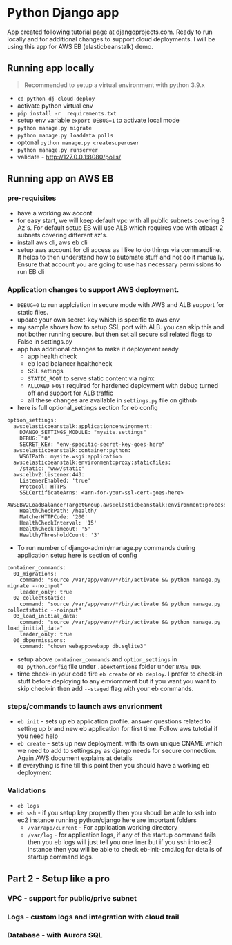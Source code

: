 # Python Django app 

 App created following tutorial page at djangoprojects.com. Ready to run locally and for additional changes to support cloud deployments. I will be using this app for AWS EB (elasticbeanstalk) demo.

 ## Running app locally
> Recommended to setup a virtual environment with python 3.9.x

- `cd python-dj-cloud-deploy`
- activate python virtual env
- `pip install -r  requirements.txt`
- setup env variable `export DEBUG=1` to activate local mode
- `python manage.py migrate` 
- `python manage.py loaddata polls`
- optonal `python manage.py createsuperuser`
- `python manage.py runserver`
- validate - http://127.0.0.1:8080/polls/

 ## Running app on AWS EB

### pre-requisites
- have a working aw accont
- for easy start, we will keep default vpc with all public subnets covering 3 Az's. For default setup EB will use ALB which requires vpc with atleast 2 subnets covering different az's.
- install aws cli, aws eb cli
- setup aws account for cli access as I like to do things via commandline. It helps to then understand how to automate stuff and not do it manually. Ensure that account you are going to use has necessary permissions to run EB cli

### Application changes to support AWS deployment.
- `DEBUG=0` to run applciation in secure mode with AWS and ALB support for static files.
- update your own secret-key which is specific to aws env
- my sample shows how to setup SSL port with ALB. you can skip this and not bother running secure. but then set all secure ssl related flags to False in settings.py
- app has additional changes to make it deployment ready 
    - app health check
    - eb load balancer healthcheck 
    - SSL settings
    - `STATIC_ROOT` to serve static content via nginx
    - `ALLOWED_HOST` required for hardened deployment with debug turned off and support for ALB traffic
    - all these changes are available in `settings.py` file on github
- here is full optional_settings section for eb config
```
option_settings:
  aws:elasticbeanstalk:application:environment:
    DJANGO_SETTINGS_MODULE: "mysite.settings"
    DEBUG: "0"
    SECRET_KEY: "env-specitic-secret-key-goes-here"
  aws:elasticbeanstalk:container:python:
    WSGIPath: mysite.wsgi:application
  aws:elasticbeanstalk:environment:proxy:staticfiles:
    /static: "www/static"
  aws:elbv2:listener:443:
    ListenerEnabled: 'true'
    Protocol: HTTPS
    SSLCertificateArns: <arn-for-your-ssl-cert-goes-here>
  AWSEBV2LoadBalancerTargetGroup.aws:elasticbeanstalk:environment:process:default:
    HealthCheckPath: /health/
    MatcherHTTPCode: '200'
    HealthCheckInterval: '15'
    HealthCheckTimeout: '5'
    HealthyThresholdCount: '3'
```
- To run number of django-admin/manage.py commands during application setup here is section of config
```
container_commands:
  01_migrations:
    command: "source /var/app/venv/*/bin/activate && python manage.py migrate --noinput"
    leader_only: true
  02_collectstatic:
    command: "source /var/app/venv/*/bin/activate && python manage.py collectstatic --noinput"
  03_load_initial_data:
    command: "source /var/app/venv/*/bin/activate && python manage.py load_initial_data"
    leader_only: true
  06_dbpermissions:
    command: "chown webapp:webapp db.sqlite3"
```
- setup above `container_commands` and `option_settings` in `01_python.config` file under `.ebextentions` folder under `BASE_DIR`
- time check-in your code fire `eb create` or `eb deploy`. I prefer to check-in stuff before deploying to any enviornment but if you want you want to skip check-in then add `--staged` flag with your eb commands.

### steps/commands to launch aws envrionment
- `eb init` - sets up eb application profile. answer questions related to setting up brand new eb application for first time. Follow aws tutotial if you need help
- `eb create`  - sets up new deployment. with its own unique CNAME which we need to add to settings.py as django needs for secure connection. Again AWS document explains at details
- if everything is fine till this point then you should have a working eb deployment 

### Validations 
- `eb logs`
- `eb ssh` - if you setup key propertly then you shoudl be able to ssh into ec2 instance running python/django here are important folders 
    - `/var/app/current` - For application working directory
    - `/var/log` - for application logs, if any of the startup command fails then you eb logs will just tell you one liner but if you ssh into ec2 instance then you will be able to check eb-init-cmd.log for details of startup command logs.


## Part 2 - Setup like a pro

### VPC - support for public/prive subnet

### Logs - custom logs and integration with cloud trail

### Database - with Aurora SQL

